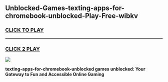 
## Unblocked-Games-texting-apps-for-chromebook-unblocked-Play-Free-wibkv
<h3>
<a href="https://premium76.site?title=texting-apps-for-chromebook-unblocked&ref=23A">CLICK TO PLAY</a></h3>
<hr>

<h3>
<a href="https://premium76.site?title=texting-apps-for-chromebook-unblocked&ref=23A">CLICK 2 PLAY</a>
  
</h3>

<a href="https://premium76.site?title=texting-apps-for-chromebook-unblocked&ref=23A"><img src="https://clearcache.store/games.png"></a>


**texting-apps-for-chromebook-unblocked games unblocked: Your Gateway to Fun and Accessible Online Gaming**
